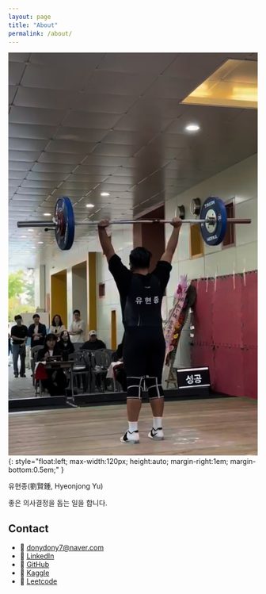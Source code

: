 ```yaml
---
layout: page
title: "About"
permalink: /about/
---
```


![프로필](/assets/images/profile.jpg){: style="float:left; max-width:120px; height:auto; margin-right:1em; margin-bottom:0.5em;" }

유현종(劉賢鍾, Hyeonjong Yu)

좋은 의사결정을 돕는 일을 합니다.

## Contact
- 📧 donydony7@naver.com 
- 🔗 [LinkedIn](https://linkedin.com/in/jack-hj-yu)  
- 🔗 [GitHub](https://github.com/jayquinn)  
- 🔗 [Kaggle](https://kaggle.com/yuhyeonjongjay)
- 🔗 [Leetcode](https://leetcode.com/u/jackquinn)
